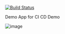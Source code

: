 [![Build Status](https://dev.azure.com/vishalmishra84/devops_project_node/_apis/build/status/node-dev?branchName=dev)](https://dev.azure.com/vishalmishra84/devops_project_node/_build/latest?definitionId=9&branchName=dev)

Demo App for CI CD Demo

![image](https://user-images.githubusercontent.com/1488416/133068919-a8fe3ffd-4c9c-4b4c-ad8b-2a597f0ee47b.png)


